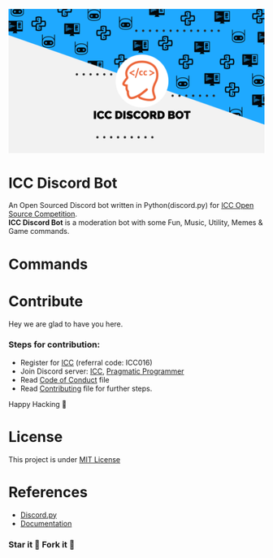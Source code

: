 ![](https://github.com/Pragmatic-Programmers/ICC-Discord-Bot/blob/main/assets/img/discord-logo-banner.png)
# ICC Discord Bot
An Open Sourced Discord bot written in Python(discord.py) for [ICC Open Source Competition](https://icc.devfolio.co/).<br>
**ICC Discord Bot** is a moderation bot with some Fun, Music, Utility, Memes & Game commands.

# Commands

# Contribute
Hey we are glad to have you here.
### Steps for contribution:
- Register for [ICC](https://icc.devfolio.co/) (referral code: ICC016)
- Join Discord server: [ICC](https://discord.gg/cf3vC5ZvtB), [Pragmatic Programmer](http://pragmaticprogrammer.in/discord)
- Read [Code of Conduct](https://github.com/Pragmatic-Programmers/ICC-Discord-Bot/blob/main/CODE_OF_CONDUCT.md) file
- Read [Contributing](https://github.com/Pragmatic-Programmers/ICC-Discord-Bot/blob/main/CONTRIBUTING.md) file for further steps.

Happy Hacking 💜

# License
This project is under [MIT License](https://github.com/Pragmatic-Programmers/ICC-Discord-Bot/blob/main/LICENSE)

# References
- [Discord.py](https://github.com/Rapptz/discord.py)
- [Documentation](https://discordpy.readthedocs.io/en/latest/index.html)

### Star it 🌟 Fork it 🍴
